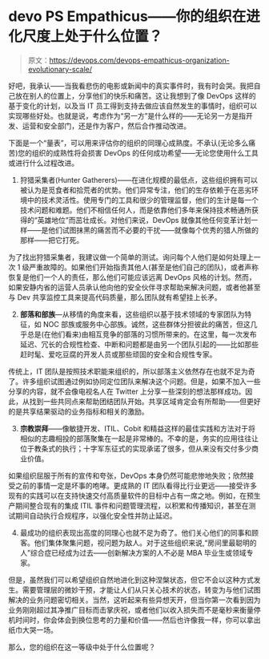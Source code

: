 # devo PS Empathicus——你的组织在进化尺度上处于什么位置？

> 原文：<https://devops.com/devops-empathicus-organization-evolutionary-scale/>

好吧，我承认——当我看悲伤的电影或新闻中的真实事件时，我有时会哭。我把自己放在别人的位置上，分享他们的快乐和痛苦。这让我想到了像 DevOps 这样的基于变化的计划，以及当 IT 员工得到支持去做应该自然发生的事情时，组织可以实现哪些好处。也就是说，考虑作为“另一方”是什么样的——无论另一方是指开发、运营和安全部门，还是作为客户，然后合作推动改进。

下面是一个“量表”，可以用来评估你的组织的同理心成熟度。不承认(无论多么痛苦)您的组织的成熟性将会损害 DevOps 的任何成功希望——无论您使用什么工具或进行什么过程改进。

1.  狩猎采集者(Hunter Gatherers)——在进化规模的最低点，这些组织拥有可以被认为是觅食者和拾荒者的优势。他们异常专注，他们的生存依赖于在恶劣环境中的技术灵活性。使用专门的工具和很少的管理监督，他们的生计是每一个技术问题和难题。他们不相信任何人，而是依靠他们多年来保持技术畅通所获得的“英雄地位”而茁壮成长。对他们来说，DevOps 就像其他任何变革计划一样——是他们试图抹黑的痛苦而不必要的干扰——就像每个优秀的猎人所做的那样——把它打死。

为了找出狩猎采集者，我建议做一个简单的测试。询问每个人他们是如何处理上一次 1 级严重故障的。如果他们开始指责其他人(甚至是他们自己的团队)，或者声称恢复是他们一个人的责任，那么他们可能应该远离 DevOps 风格的计划。然而，如果安静内省的运营人员承认他向他的安全伙伴寻求帮助来解决问题，或者他甚至与 Dev 共享监控工具来提高代码质量，那么团队就有希望挂上长矛。

2.  **部落和部族**—从移情的角度来看，这些组织以基于技术领域的专家团队为特征，如 NOC 部族或服务中心部族。诚然，这些群体分担彼此的痛苦，但这几乎总是(在他们看来)由相互竞争的部落的习惯所带来的。在这里，每一次发布延迟、冗长的合规性检查、中断和问题都是由另一个团队引起的——比如那些赶时髦、爱吃豆腐的开发人员或那些顽固的安全和合规性专家。

传统上，IT 团队是按照技术职能来组织的，所以部落主义依然存在也就不足为奇了。许多组织试图通过例如协同定位团队来解决这个问题。但是，如果不加入一些分享的内容，就不会像电视名人在 Twitter 上分享一些深刻的想法那样成功。因此，从找到一些共同点来帮助团结团队开始。共享区域肯定会有所帮助——但更好的是共享结果驱动的业务指标和相关的激励。

3.  **宗教崇拜**——像敏捷开发、ITIL、Cobit 和精益这样的最佳实践和方法对于将相似的志趣相投的部落聚集在一起是非常棒的。不幸的是，务实的应用往往让位于教条式的执行；十字军东征式的实现承诺了很多，但从来没有交付多少商业价值。

如果组织屈服于所有的宣传和夸张，DevOps 本身仍然可能悲惨地失败；欣然接受之前的事情一定是坏事的咆哮。更成熟的 IT 团队看得比行业更远——接受许多现有的实践可以在支持快速交付高质量软件的目标中占有一席之地。例如，在预生产期间整合现有的集成 ITIL 事件和问题管理流程，以积累和传播知识，甚至在测试期间自动执行合规程序，以强化安全性并防止延迟。

4.  最成功的组织表现出高度的同理心也就不足为奇了。他们关心他们的同事和顾客。他们集体聚集问题，视问题为敌人。对于这些组织来说,“房间里最聪明的人”综合症已经成为过去——创新解决方案的人不必是 MBA 毕业生或领域专家。

但是，虽然我们可以希望组织自然地进化到这种涅槃状态，但它不会以这种方式发生。需要管理层的微妙干预，才能让人们从只关心技术的状态，转变为与他们试图解决的业务问题密切相关。当然，这听起来有些异想天开，但当你第一次看到因为业务刚刚超过其净推广目标而击掌庆祝，或者他们以收入损失而不是毫秒来衡量停机时间时，你会体会到换位思考的力量和价值——然后也许像我一样，你可以拿出纸巾大哭一场。

那么，您的组织在这一等级中处于什么位置呢？